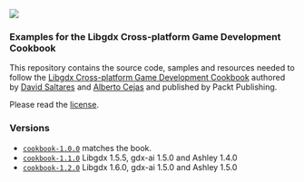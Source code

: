 ![](http://i.imgur.com/zd2KtbO.png?1)

### Examples for the Libgdx Cross-platform Game Development Cookbook

This repository contains the source code, samples and resources needed to follow the [Libgdx Cross-platform Game Development Cookbook](https://www.packtpub.com/game-development/libgdx-cross-platform-game-development-cookbook) authored by [David Saltares](https://github.com/siondream) and [Alberto Cejas](https://github.com/albertocejas) and published by Packt Publishing.

Please read the [license](https://github.com/siondream/libgdx-cookbook/blob/master/LICENSE.md).

### Versions

* [`cookbook-1.0.0`](https://github.com/siondream/libgdx-cookbook/releases/tag/cookbook-1.0.0) matches the book.
* [`cookbook-1.1.0`](https://github.com/siondream/libgdx-cookbook/releases/tag/cookbook-1.1.0) Libgdx 1.5.5, gdx-ai 1.5.0 and Ashley 1.4.0 
* [`cookbook-1.2.0`](https://github.com/siondream/libgdx-cookbook/releases/tag/cookbook-1.2.0) Libgdx 1.6.0, gdx-ai 1.5.0 and Ashley 1.5.0
